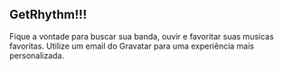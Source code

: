 <h2>GetRhythm!!!</h2>

Fique a vontade para buscar sua banda, ouvir e favoritar suas musicas favoritas.
Utilize um email do Gravatar para uma experiência mais personalizada.


